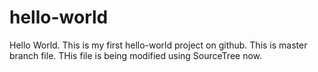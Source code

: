 # hello-world
Hello World. This is my first hello-world project on github.
This is master branch file.
THis file is being modified using SourceTree now.
